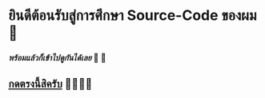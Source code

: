 # ยินดีต้อนรับสู่การศึกษา Source-Code ของผม &#x1F537;
### _พร้อมแล้วก็เข้าไปดูกันได้เลย_ &#x1F537; &#x1F537;
## [กดตรงนี้สิครับ](https://fulkkie24.github.io/Source-Code-Number-1-to-10-/) &#x1F537;&#x1F537;&#x1F537;&#x1F537;
